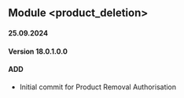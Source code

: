 ## Module <product_deletion>

#### 25.09.2024
#### Version 18.0.1.0.0
#### ADD
- Initial commit for Product Removal Authorisation